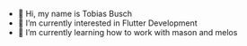 - 👋 Hi, my name is Tobias Busch
- 👀 I’m currently interested in Flutter Development
- 🌱 I’m currently learning how to work with mason and melos

<!---
tobibusch/tobibusch is a ✨ special ✨ repository because its `README.md` (this file) appears on your GitHub profile.
You can click the Preview link to take a look at your changes.
--->

